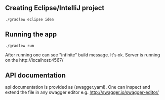 ## Creating Eclipse/IntelliJ project 

```
./gradlew eclipse idea
```

## Running the app

```
./gradlew run
```

After running one can see "infinite" build message. It's ok. 
Server is running on the http://localhost:4567/

## API documentation

api documentation is provided as (swagger.yaml). One can inspect and extend the file in any swagger editor
e.g. http://swagger.io/swagger-editor/

